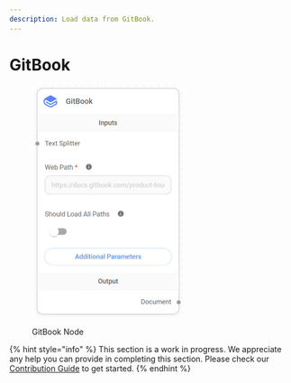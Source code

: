 ```yaml
---
description: Load data from GitBook.
---
```


# GitBook

<figure><img src="../../../.gitbook/assets/image--74-.png" alt="" width="270"><figcaption><p>GitBook Node</p></figcaption></figure>

{% hint style="info" %}
This section is a work in progress. We appreciate any help you can provide in completing this section. Please check our [Contribution Guide](../../../contributing/) to get started.
{% endhint %}
